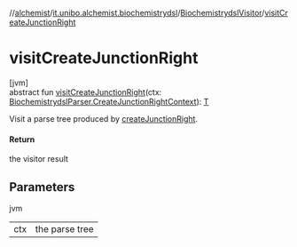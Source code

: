//[alchemist](../../../index.md)/[it.unibo.alchemist.biochemistrydsl](../index.md)/[BiochemistrydslVisitor](index.md)/[visitCreateJunctionRight](visit-create-junction-right.md)

# visitCreateJunctionRight

[jvm]\
abstract fun [visitCreateJunctionRight](visit-create-junction-right.md)(ctx: [BiochemistrydslParser.CreateJunctionRightContext](../-biochemistrydsl-parser/-create-junction-right-context/index.md)): [T](../../it.unibo.alchemist.model.implementations.conditions/-neighborhood-present/index.md)

Visit a parse tree produced by [createJunctionRight](../-biochemistrydsl-parser/create-junction-right.md).

#### Return

the visitor result

## Parameters

jvm

| | |
|---|---|
| ctx | the parse tree |
